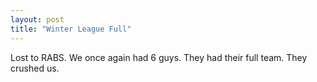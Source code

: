 ```yaml
---
layout: post
title: "Winter League Full"
---
```


Lost to RABS. We once again had 6 guys. They had their full team. They crushed us.
